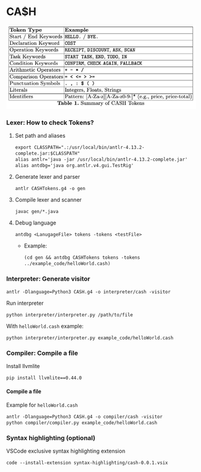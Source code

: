 # CA$H

![illustration](./tokens.png)

### Lexer: How to check Tokens?

1. Set path and aliases
   ```
   export CLASSPATH=".:/usr/local/bin/antlr-4.13.2-complete.jar:$CLASSPATH"
   alias antlr='java -jar /usr/local/bin/antlr-4.13.2-complete.jar'
   alias antdbg='java org.antlr.v4.gui.TestRig'
   ```
2. Generate lexer and parser
   ```
   antlr CASHTokens.g4 -o gen
   ```
3. Compile lexer and scanner
   ```
   javac gen/*.java
   ```
4. Debug language

   ```
   antdbg <LanugageFile> tokens -tokens <testFile>
   ```

   - Example:
     ```
     (cd gen && antdbg CASHTokens tokens -tokens ../example_code/helloWorld.cash)
     ```

### Interpreter: Generate visitor

```
antlr -Dlanguage=Python3 CASH.g4 -o interpreter/cash -visitor
```

Run interpreter
```
python interpreter/interpreter.py /path/to/file
```
With `helloWorld.cash` example:

```
python interpreter/interpreter.py example_code/helloWorld.cash
```

### Compiler: Compile a file

Install llvmlite

```
pip install llvmlite==0.44.0
```

#### Compile a file

Example for `helloWorld.cash`

```
antlr -Dlanguage=Python3 CASH.g4 -o compiler/cash -visitor
python compiler/compiler.py example_code/helloWorld.cash
```

### Syntax highlighting (optional)
VSCode exclusive syntax highlighting extension
```
code --install-extension syntax-highlighting/cash-0.0.1.vsix
```
